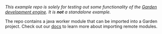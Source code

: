 _This example repo is _solely_ for testing out some functionality of the [Garden development engine](https://github.com/garden-io/garden). It is **not** a standalone example._

The repo contains a java worker module that can be imported into a Garden project. Check out our [docs](https://docs.garden.io) to learn more about importing remote modules.